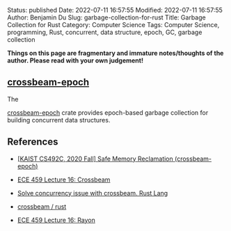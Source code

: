 Status: published
Date: 2022-07-11 16:57:55
Modified: 2022-07-11 16:57:55
Author: Benjamin Du
Slug: garbage-collection-for-rust
Title: Garbage Collection for Rust
Category: Computer Science
Tags: Computer Science, programming, Rust, concurrent, data structure, epoch, GC, garbage collection

**Things on this page are fragmentary and immature notes/thoughts of the author. Please read with your own judgement!**


## [crossbeam-epoch](https://crates.io/crates/crossbeam-epoch)
The 

[crossbeam-epoch](https://crates.io/crates/crossbeam-epoch)
crate 
provides epoch-based garbage collection for building concurrent data structures.


## References 

- [[KAIST CS492C, 2020 Fall] Safe Memory Reclamation (crossbeam-epoch)](https://www.youtube.com/watch?v=rL9Z8eQEgek)

- [ECE 459 Lecture 16: Crossbeam](https://www.youtube.com/watch?v=6BYKw0Y758Q)

- [Solve concurrency issue with crossbeam. Rust Lang](https://www.youtube.com/watch?v=FJl0mQ_gNE4)

- [crossbeam / rust](https://www.youtube.com/watch?v=uVIdqs_OHAs)

- [ECE 459 Lecture 16: Rayon](https://www.youtube.com/watch?v=L0dEE2IqbD8)



